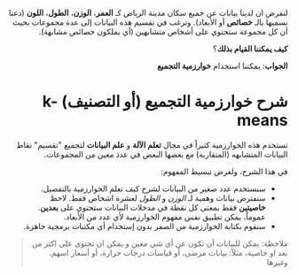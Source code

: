 <div dir="rtl" lang="ar">

لنفرض ان لدينا بيانات عن جميع سكان مدينة الرياض كـ **العمر**، **الوزن**، **الطول**، **اللون** (دعنا نسميها بالـ **خصائص** أو الأبعاد). ونرغب في تقسيم هذه البيانات إلى عدة مجموعات بحيث أن كل مجموعة ستحتوي على أشخاص متشابهين (أي يملكون خصائص مشابهة). 

**كيف يمكننا القيام بذلك**؟

**الجواب**: يمكننا استخدام **خوارزمية التجميع**

# شرح خوارزمية التجميع (أو التصنيف) k-means

تستخدم هذه الخوارزمية كثيراً في مجال **تعلم الآلة** و **علم البيانات** لتجميع "تقسيم" نقاط البيانات المتشابهه (المتقاربة) مع بعضها البعض في عدد معين من المجموعات.


<!--
الغرض  من الخوارزمية بسيط جداً، **لنفرض** ان لدينا مجموعة "حزمة" كبيرة جداً من البيانات (يمكن للبيانات أن تكون عن أي شي معين، مثلاً: بيانات مرضى، أو قياسات درجات حرارة، أو أسعار اسهم، وغيرها) و**نرغب** بتقسيم هذه البيانات إلى مجموعات، بحيث كل مجموعة تحتوي على بيانات مشابهه لبعضها البعض. 
-->

في هذا الشرح، ولغرض تبسيط المفهوم:

- سنستخدم عدد صغير من البيانات لشرح كيف تعلم الخوارزمية بالتفصيل. 
- سنفترض بيانات وهمية لـ _الوزن_ و _الطول_ لعشرة اشخاص فقط. لاحظ **خاصيتين** فقط بمعنى كل نقطة في مدخلات البيانات ستحتوي على **بعدين**. عموماً، يمكن تطبيق نفس مفهوم الخوارزمية لأي عدد من الأبعاد.
- سنقوم بكتابة الخوارزمية من الصفر بدون إستخدام أي مكتبات برمجية جاهزة.

>  ملاحظة: يمكن للبيانات أن تكون عن أي شي معين و يمكن ان تحتوي على اكثر من بعد او خاصية، مثلاً: بيانات مرضى، أو قياسات درجات حرارة، أو أسعار اسهم، وغيرها

</div>
